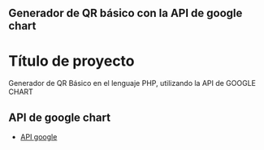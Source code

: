 
## Generador de QR básico con la API de google chart
# Título de proyecto

Generador de QR Básico en el lenguaje PHP, utilizando la API de GOOGLE CHART

## API de google chart

 - [API google](https://developers.google.com/chart/infographics/docs/qr_codes?hl=es-419)



